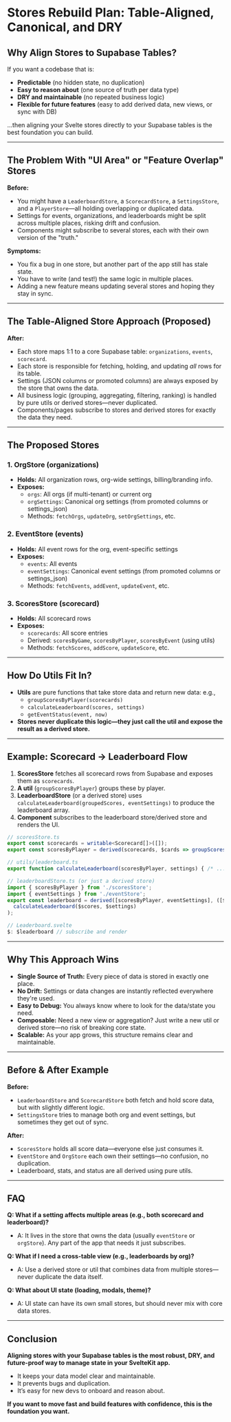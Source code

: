 # Stores Rebuild Plan: Table-Aligned, Canonical, and DRY

## Why Align Stores to Supabase Tables?

If you want a codebase that is:
- **Predictable** (no hidden state, no duplication)
- **Easy to reason about** (one source of truth per data type)
- **DRY and maintainable** (no repeated business logic)
- **Flexible for future features** (easy to add derived data, new views, or sync with DB)

...then aligning your Svelte stores directly to your Supabase tables is the best foundation you can build.

---

## The Problem With "UI Area" or "Feature Overlap" Stores

**Before:**
- You might have a `LeaderboardStore`, a `ScorecardStore`, a `SettingsStore`, and a `PlayerStore`—all holding overlapping or duplicated data.
- Settings for events, organizations, and leaderboards might be split across multiple places, risking drift and confusion.
- Components might subscribe to several stores, each with their own version of the "truth."

**Symptoms:**
- You fix a bug in one store, but another part of the app still has stale state.
- You have to write (and test!) the same logic in multiple places.
- Adding a new feature means updating several stores and hoping they stay in sync.

---

## The Table-Aligned Store Approach (Proposed)

**After:**
- Each store maps 1:1 to a core Supabase table: `organizations`, `events`, `scorecard`.
- Each store is responsible for fetching, holding, and updating *all* rows for its table.
- Settings (JSON columns or promoted columns) are always exposed by the store that owns the data.
- All business logic (grouping, aggregating, filtering, ranking) is handled by pure utils or derived stores—never duplicated.
- Components/pages subscribe to stores and derived stores for exactly the data they need.

---

## The Proposed Stores

### 1. **OrgStore** (organizations)
- **Holds:** All organization rows, org-wide settings, billing/branding info.
- **Exposes:**
  - `orgs`: All orgs (if multi-tenant) or current org
  - `orgSettings`: Canonical org settings (from promoted columns or settings_json)
  - Methods: `fetchOrgs`, `updateOrg`, `setOrgSettings`, etc.

### 2. **EventStore** (events)
- **Holds:** All event rows for the org, event-specific settings
- **Exposes:**
  - `events`: All events
  - `eventSettings`: Canonical event settings (from promoted columns or settings_json)
  - Methods: `fetchEvents`, `addEvent`, `updateEvent`, etc.

### 3. **ScoresStore** (scorecard)
- **Holds:** All scorecard rows
- **Exposes:**
  - `scorecards`: All score entries
  - Derived: `scoresByGame`, `scoresByPlayer`, `scoresByEvent` (using utils)
  - Methods: `fetchScores`, `addScore`, `updateScore`, etc.

---

## How Do Utils Fit In?
- **Utils** are pure functions that take store data and return new data: e.g.,
  - `groupScoresByPlayer(scorecards)`
  - `calculateLeaderboard(scores, settings)`
  - `getEventStatus(event, now)`
- **Stores never duplicate this logic—they just call the util and expose the result as a derived store.**

---

## Example: Scorecard → Leaderboard Flow

1. **ScoresStore** fetches all scorecard rows from Supabase and exposes them as `scorecards`.
2. **A util** (`groupScoresByPlayer`) groups these by player.
3. **LeaderboardStore** (or a derived store) uses `calculateLeaderboard(groupedScores, eventSettings)` to produce the leaderboard array.
4. **Component** subscribes to the leaderboard store/derived store and renders the UI.

```ts
// scoresStore.ts
export const scorecards = writable<Scorecard[]>([]);
export const scoresByPlayer = derived(scorecards, $cards => groupScoresByPlayer($cards));

// utils/leaderboard.ts
export function calculateLeaderboard(scoresByPlayer, settings) { /* ... */ }

// leaderboardStore.ts (or just a derived store)
import { scoresByPlayer } from './scoresStore';
import { eventSettings } from './eventStore';
export const leaderboard = derived([scoresByPlayer, eventSettings], ([$scores, $settings]) =>
  calculateLeaderboard($scores, $settings)
);

// Leaderboard.svelte
$: $leaderboard // subscribe and render
```

---

## Why This Approach Wins

- **Single Source of Truth:** Every piece of data is stored in exactly one place.
- **No Drift:** Settings or data changes are instantly reflected everywhere they're used.
- **Easy to Debug:** You always know where to look for the data/state you need.
- **Composable:** Need a new view or aggregation? Just write a new util or derived store—no risk of breaking core state.
- **Scalable:** As your app grows, this structure remains clear and maintainable.

---

## Before & After Example

**Before:**
- `LeaderboardStore` and `ScorecardStore` both fetch and hold score data, but with slightly different logic.
- `SettingsStore` tries to manage both org and event settings, but sometimes they get out of sync.

**After:**
- `ScoresStore` holds all score data—everyone else just consumes it.
- `EventStore` and `OrgStore` each own their settings—no confusion, no duplication.
- Leaderboard, stats, and status are all derived using pure utils.

---

## FAQ

**Q: What if a setting affects multiple areas (e.g., both scorecard and leaderboard)?**
- A: It lives in the store that owns the data (usually `eventStore` or `orgStore`). Any part of the app that needs it just subscribes.

**Q: What if I need a cross-table view (e.g., leaderboards by org)?**
- A: Use a derived store or util that combines data from multiple stores—never duplicate the data itself.

**Q: What about UI state (loading, modals, theme)?**
- A: UI state can have its own small stores, but should never mix with core data stores.

---

## Conclusion

**Aligning stores with your Supabase tables is the most robust, DRY, and future-proof way to manage state in your SvelteKit app.**
- It keeps your data model clear and maintainable.
- It prevents bugs and duplication.
- It’s easy for new devs to onboard and reason about.

**If you want to move fast and build features with confidence, this is the foundation you want.**
